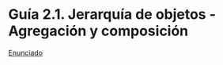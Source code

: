 # Guía 2.1. Jerarquía de objetos - Agregación y composición


[Enunciado](https://docs.google.com/document/d/1VUeeFWCSRr3NMGySFEY8D95SLyE2HuTW/preview)
